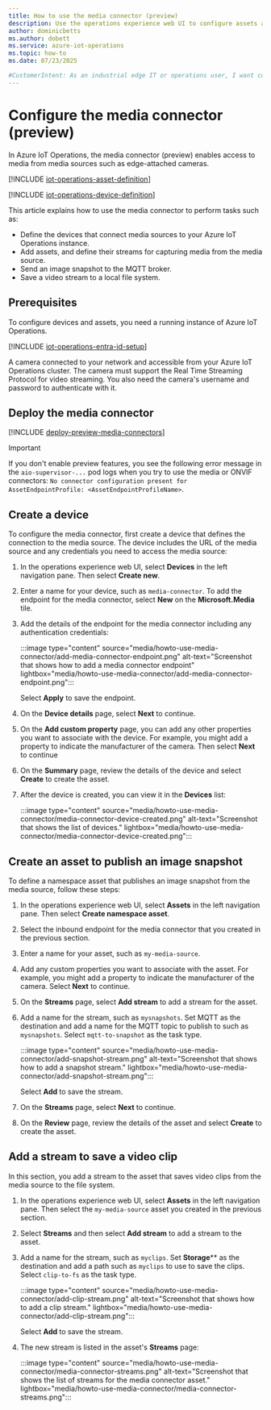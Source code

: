 ```yaml
---
title: How to use the media connector (preview)
description: Use the operations experience web UI to configure assets and devices for connections to media sources.
author: dominicbetts
ms.author: dobett
ms.service: azure-iot-operations
ms.topic: how-to
ms.date: 07/23/2025

#CustomerIntent: As an industrial edge IT or operations user, I want configure my Azure IoT Operations environment so that I can access snapshots and videos from a media source such as a IP video camera.
---
```


# Configure the media connector (preview)

In Azure IoT Operations, the media connector (preview) enables access to media from media sources such as edge-attached cameras.

[!INCLUDE [iot-operations-asset-definition](../includes/iot-operations-asset-definition.md)]

[!INCLUDE [iot-operations-device-definition](../includes/iot-operations-device-definition.md)]

This article explains how to use the media connector to perform tasks such as:

- Define the devices that connect media sources to your Azure IoT Operations instance.
- Add assets, and define their streams for capturing media from the media source.
- Send an image snapshot to the MQTT broker.
- Save a video stream to a local file system.

## Prerequisites

To configure devices and assets, you need a running instance of Azure IoT Operations.

[!INCLUDE [iot-operations-entra-id-setup](../includes/iot-operations-entra-id-setup.md)]

A camera connected to your network and accessible from your Azure IoT Operations cluster. The camera must support the Real Time Streaming Protocol for video streaming. You also need the camera's username and password to authenticate with it.

## Deploy the media connector

[!INCLUDE [deploy-preview-media-connectors](../includes/deploy-preview-media-connectors.md)]

> [!IMPORTANT]
> If you don't enable preview features, you see the following error message in the `aio-supervisor-...` pod logs when you try to use the media or ONVIF connectors: `No connector configuration present for AssetEndpointProfile: <AssetEndpointProfileName>`.

## Create a device

To configure the media connector, first create a device that defines the connection to the media source. The device includes the URL of the media source and any credentials you need to access the media source:

1. In the operations experience web UI, select **Devices** in the left navigation pane. Then select **Create new**.

1. Enter a name for your device, such as `media-connector`. To add the endpoint for the media connector, select **New** on the **Microsoft.Media** tile.

1. Add the details of the endpoint for the media connector including any authentication credentials:

    :::image type="content" source="media/howto-use-media-connector/add-media-connector-endpoint.png" alt-text="Screenshot that shows how to add a media connector endpoint" lightbox="media/howto-use-media-connector/add-media-connector-endpoint.png":::

    Select **Apply** to save the endpoint.

1. On the **Device details** page, select **Next** to continue.

1. On the **Add custom property** page, you can add any other properties you want to associate with the device. For example, you might add a property to indicate the manufacturer of the camera. Then select **Next** to continue

1. On the **Summary** page, review the details of the device and select **Create** to create the asset.

1. After the device is created, you can view it in the **Devices** list:

    :::image type="content" source="media/howto-use-media-connector/media-connector-device-created.png" alt-text="Screenshot that shows the list of devices." lightbox="media/howto-use-media-connector/media-connector-device-created.png":::

## Create an asset to publish an image snapshot

To define a namespace asset that publishes an image snapshot from the media source, follow these steps:

1. In the operations experience web UI, select **Assets** in the left navigation pane. Then select **Create namespace asset**.

1. Select the inbound endpoint for the media connector that you created in the previous section.

1. Enter a name for your asset, such as `my-media-source`.

1. Add any custom properties you want to associate with the asset. For example, you might add a property to indicate the manufacturer of the camera. Select **Next** to continue.

1. On the **Streams** page, select **Add stream** to add a stream for the asset.

1. Add a name for the stream, such as `mysnapshots`. Set MQTT as the destination and add a name for the MQTT topic to publish to such as `mysnapshots`. Select `mqtt-to-snapshot` as the task type.

    :::image type="content" source="media/howto-use-media-connector/add-snapshot-stream.png" alt-text="Screenshot that shows how to add a snapshot stream." lightbox="media/howto-use-media-connector/add-snapshot-stream.png":::

    Select **Add** to save the stream.

1. On the **Streams** page, select **Next** to continue.

1. On the **Review** page, review the details of the asset and select **Create** to create the asset.

## Add a stream to save a video clip

In this section, you add a stream to the asset that saves video clips from the media source to the file system.

1. In the operations experience web UI, select **Assets** in the left navigation pane. Then select the `my-media-source` asset you created in the previous section.

1. Select **Streams** and then select **Add stream** to add a stream to the asset.

1. Add a name for the stream, such as `myclips`. Set **Storage**** as the destination and add a path such as `myclips` to use to save the clips. Select `clip-to-fs` as the task type.

    :::image type="content" source="media/howto-use-media-connector/add-clip-stream.png" alt-text="Screenshot that shows how to add a clip stream." lightbox="media/howto-use-media-connector/add-clip-stream.png":::

    Select **Add** to save the stream.

1. The new stream is listed in the asset's **Streams** page:

    :::image type="content" source="media/howto-use-media-connector/media-connector-streams.png" alt-text="Screenshot that shows the list of streams for the media connector asset." lightbox="media/howto-use-media-connector/media-connector-streams.png":::
